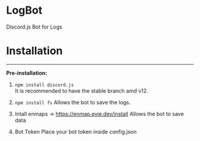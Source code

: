 # LogBot
Discord.js Bot for Logs

# Installation
***  
__Pre-installation:__  
1. `npm install discord.js`  
It is recommended to have the stable branch amd v12.  

2. `npm install fs` 
Allows the bot to save the logs. 

3. Intall enmaps -> https://enmap.evie.dev/install
Allows the bot to save data

4. Bot Token
Place your bot token inside config.json
